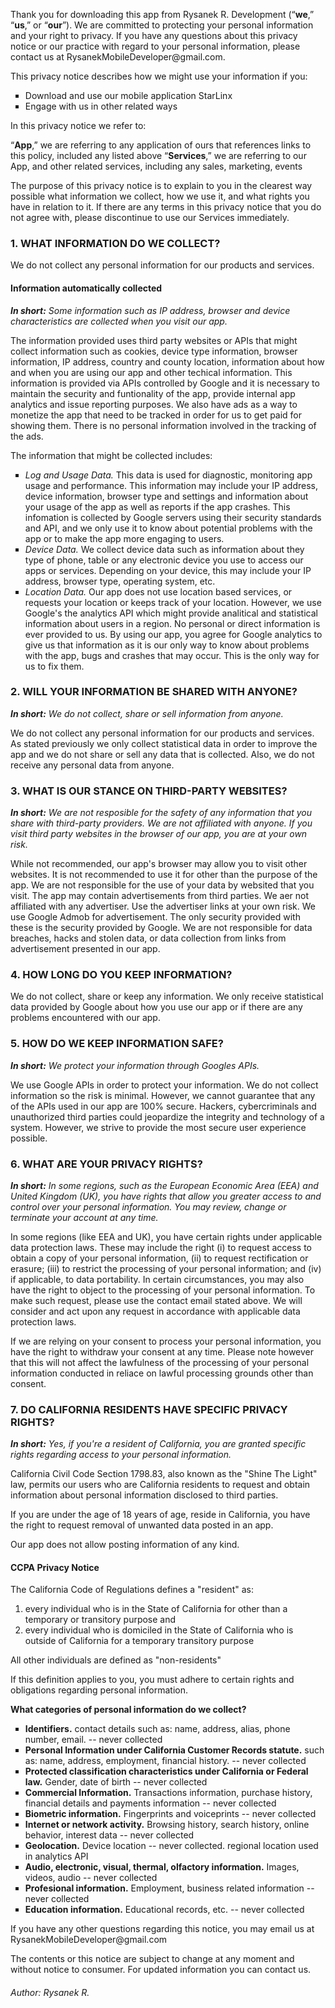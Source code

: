 <html>
<body>
 <p>Thank you for downloading this app from Rysanek R. Development (“<b>we</b>,” “<b>us</b>,” or “<b>our</b>”). We are committed to protecting your personal information and your right to privacy. If you have any questions about this privacy notice or our practice with regard to your personal information, please contact us at <a>RysanekMobileDeveloper@gmail.com</a>.</p>

<p>This privacy notice describes how we might use your information if you:</p>

 <ul style="list-style-type:square">
   <li>Download and use our mobile application StarLinx</li>
   <li>Engage with us in other related ways</li>
  </ul>
  
  <p>In this privacy notice we refer to:</p>

  <p>“<b>App</b>,” we are referring to any application of ours that references links to this policy, included any listed above
  “<b>Services</b>,” we are referring to our App, and other related services, including any sales, marketing, events </p>

 <p>The purpose of this privacy notice is to explain to you in the clearest way possible what information we collect, how we use it, and what rights you have in relation to it. If there are any terms in this privacy notice that you do not agree with, please discontinue to use our Services immediately.</p>

  <h3>1. WHAT INFORMATION DO WE COLLECT?</h3>
 <p>We do not collect any personal information for our products and services.</p>
 <h4>Information automatically collected</h4>
 <p><em><b>In short:</b> Some information such as IP address, browser and device characteristics are collected when you visit our app.</em></p>
 <p>The information provided uses third party websites or APIs that might collect information such as cookies, device type information, browser information, IP address, country and county location, information about how and when you are using our app and other techical information. This information is provided via APIs controlled by Google and it is necessary to maintain the security and funtionality of the app, provide internal app analytics and issue reporting purposes. We also have ads as a way to monetize the app that need to be tracked in order for us to get paid for showing them. There is no personal information involved in the tracking of the ads.</p>
 
 <p>The information that might be collected includes:</p>
 <ul style="list-style-type:square">
  <li><em>Log and Usage Data.</em> This data is used for diagnostic, monitoring app usage and performance. This information may include your IP address, device information, browser type and settings and information about your usage of the app as well as reports if the app crashes. This infomation is collected by Google servers using their security standards and API, and we only use it to know about potential problems with the app or to make the app more engaging to users.</li>
  <li><em>Device Data.</em> We collect device data such as information about they type of phone, table or any electronic device you use to access our apps or services. Depending on your device, this may include your IP address, browser type, operating system, etc.</li>
   <li><em>Location Data.</em> Our app does not use location based services, or requests your location or keeps track of your location. However, we use Google's the analytics API which might provide analitical and statistical information about users in a region. No personal or direct information is ever provided to us. By using our app, you agree for Google analytics to give us that information as it is our only way to know about problems with the app, bugs and crashes that may occur. This is the only way for us to fix them. </li>
  </ul>
 <h3>2. WILL YOUR INFORMATION BE SHARED WITH ANYONE?</h3>
  <p><em><b>In short:</b> We do not collect, share or sell information from anyone.</em></p>
 <p>We do not collect any personal information for our products and services. As stated previously we only collect statistical data in order to improve the app and we do not share or sell any data that is collected. Also, we do not receive any personal data from anyone. </p>
 <h3>3. WHAT IS OUR STANCE ON THIRD-PARTY WEBSITES?</h3>
   <p><em><b>In short:</b> We are not resposible for the safety of any information that you share with third-party providers. We are not affiliated with anyone. If you visit third party websites in the browser of our app, you are at your own risk.</em></p>
 <p>While not recommended, our app's browser may allow you to visit other websites. It is not recommended to use it for other than the purpose of the app. We are not responsible for the use of your data by websited that you visit. The app may contain advertisements from third parties. We aer not affiliated with any advertiser. Use the advertiser links at your own risk. We use Google Admob for advertisement. The only security provided with these is the security provided by Google. We are not responsible for data breaches, hacks and stolen data, or data collection from links from advertisement presented in our app.</p>
<h3>4. HOW LONG DO YOU KEEP INFORMATION?</h3>
  <p>We do not collect, share or keep any information. We only receive statistical data provided by Google about how you use our app or if there are any problems encountered with our app.</p> 
    <h3>5. HOW DO WE KEEP INFORMATION SAFE?</h3>
  <p><em><b>In short:</b> We protect your information through Googles APIs.</em></p>
 <p>We use Google APIs in order to protect your information. We do not collect information so the risk is minimal. However, we cannot guarantee that any of the APIs used in our app are 100% secure. Hackers, cybercriminals and unauthorized third parties could jeopardize the integrity and technology of a system. However, we strive to provide the most secure user experience possible.</p>
     <h3>6. WHAT ARE YOUR PRIVACY RIGHTS?</h3>
     <p><em><b>In short:</b> In some regions, such as the European Economic Area (EEA) and United Kingdom (UK), you have rights that allow you greater access to and control over your personal information. You may review, change or terminate your account at any time.</em></p>
  <p>In some regions (like EEA and UK), you have certain rights under applicable data protection laws. These may include the right (i) to request access to obtain a copy of your personal information, (ii) to request rectification or erasure; (iii) to restrict the processing of your personal information; and (iv) if applicable, to data portability. In certain circumstances, you may also have the right to object to the processing of your personal information. To make such request, please use the contact email stated above. We will consider and act upon any request in accordance with applicable data protection laws.</p>
  <p>If we are relying on your consent to process your personal information, you have the right to withdraw your consent at any time. Please note however that this will not affect the lawfulness of the processing of your personal information conducted in reliace on lawful processing grounds other than consent.</p>
 <h3>7. DO CALIFORNIA RESIDENTS HAVE SPECIFIC PRIVACY RIGHTS?</h3>
  <p><em><b>In short:</b> Yes, if you're a resident of California, you are granted specific rights regarding access to your personal information.</em></p>
  <p>California Civil Code Section 1798.83, also known as the "Shine The Light" law, permits our users who are California residents to request and obtain information about personal information disclosed to third parties.</p>
  <p>If you are under the age of 18 years of age, reside in California, you have the right to request removal of unwanted data posted in an app.</p>
  <p>Our app does not allow posting information of any kind.</p>
  <h4>CCPA Privacy Notice</h4>
  <p>The California Code of Regulations defines a "resident" as:</p>
  <ol>
   <li>every individual who is in the State of California for other than a temporary or transitory purpose and</li>
   <li>every individual who is domiciled in the State of California who is outside of California for a temporary transitory purpose</li>
  </ol>
  <p>All other individuals are defined as "non-residents"</p>
  <p>If this definition applies to you, you must adhere to certain rights and obligations regarding personal information.</p>
  <p><b>What categories of personal information do we collect?</b></p>
  
   <ul style="list-style-type:square">
   <li><b>Identifiers.</b> contact details such as: name, address, alias, phone number, email. -- never collected</li>
   <li><b>Personal Information under California Customer Records statute.</b> such as: name, address, employment, financial history. -- never collected</li>
    <li><b>Protected classification characteristics under California or Federal law.</b> Gender, date of birth -- never collected</li>
    <li><b>Commercial Information.</b> Transactions information, purchase history, financial details and payments information -- never collected</li>
    <li><b>Biometric information.</b> Fingerprints and voiceprints -- never collected</li>
    <li><b>Internet or network activity.</b> Browsing history, search history, online behavior, interest data -- never collected</li>
    <li><b>Geolocation.</b> Device location -- never collected. regional location used in analytics API</li>
    <li><b>Audio, electronic, visual, thermal, olfactory information.</b> Images, videos, audio -- never collected</li>
    <li><b>Profesional information.</b> Employment, business related information -- never collected</li>
    <li><b>Education information.</b> Educational records, etc. -- never collected</li>
  </ul>
   <p>If you have any other questions regarding this notice, you may email us at <a>RysanekMobileDeveloper@gmail.com</a></p>
 <p>The contents or this notice are subject to change at any moment and without notice to consumer. For updated information you can contact us.</p>
  
</body>
</html>
<div>
 <p><h6>Author: Rysanek R.</h6></p>
 </div>
<script src="http://code.jquery.com/jquery-1.4.2.min.js"></script> <script> var x = document.getElementsByClassName("site-footer-credits"); setTimeout(() => { x[0].remove(); }, 10); </script>
